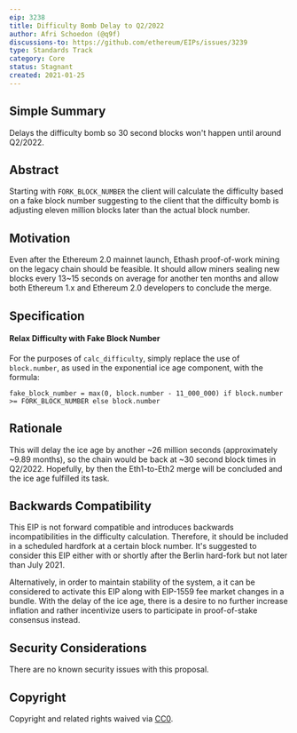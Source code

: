 ```yaml
---
eip: 3238
title: Difficulty Bomb Delay to Q2/2022
author: Afri Schoedon (@q9f)
discussions-to: https://github.com/ethereum/EIPs/issues/3239
type: Standards Track
category: Core
status: Stagnant
created: 2021-01-25
---
```


## Simple Summary
Delays the difficulty bomb so 30 second blocks won't happen until around Q2/2022.

## Abstract
Starting with `FORK_BLOCK_NUMBER` the client will calculate the difficulty based on a fake block number suggesting to the client that the difficulty bomb is adjusting eleven million blocks later than the actual block number.

## Motivation
Even after the Ethereum 2.0 mainnet launch, Ethash proof-of-work mining on the legacy chain should be feasible. It should allow miners sealing new blocks every 13~15 seconds on average for another ten months and allow both Ethereum 1.x and Ethereum 2.0 developers to conclude the merge.

## Specification
#### Relax Difficulty with Fake Block Number
For the purposes of `calc_difficulty`, simply replace the use of `block.number`, as used in the exponential ice age component, with the formula:

    fake_block_number = max(0, block.number - 11_000_000) if block.number >= FORK_BLOCK_NUMBER else block.number

## Rationale
This will delay the ice age by another ~26 million seconds (approximately ~9.89 months), so the chain would be back at ~30 second block times in Q2/2022. Hopefully, by then the Eth1-to-Eth2 merge will be concluded and the ice age fulfilled its task.

## Backwards Compatibility
This EIP is not forward compatible and introduces backwards incompatibilities in the difficulty calculation. Therefore, it should be included in a scheduled hardfork at a certain block number. It's suggested to consider this EIP either with or shortly after the Berlin hard-fork but not later than July 2021.

Alternatively, in order to maintain stability of the system, a it can be considered to activate this EIP along with EIP-1559 fee market changes in a bundle. With the delay of the ice age, there is a desire to no further increase inflation and rather incentivize users to participate in proof-of-stake consensus instead. 

## Security Considerations
There are no known security issues with this proposal.

## Copyright
Copyright and related rights waived via [CC0](https://creativecommons.org/publicdomain/zero/1.0/).
